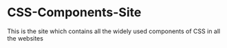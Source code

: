 # CSS-Components-Site
This is the site which contains all the widely used components of CSS in all the websites
